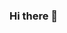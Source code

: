 ### Hi there 👋

<!--
**BALAJI24092001/BALAJI24092001** is a ✨ _special_ ✨ repository because its `README.md` (this file) appears on your GitHub profile.

Here are some ideas to get you started:

- 🔭 I’m currently working on my second Portfolio only using grids...
- 🌱 I’m currently learning JAVA SCRIPT...
- 👯 I’m looking to collaborate on Creating Responsive website and to learn new things...
- 🤔 I’m looking for help with animations using css...
- 📫 How to reach me: 
- Gmail: dbalajivarprasad@gmail.com
-->
